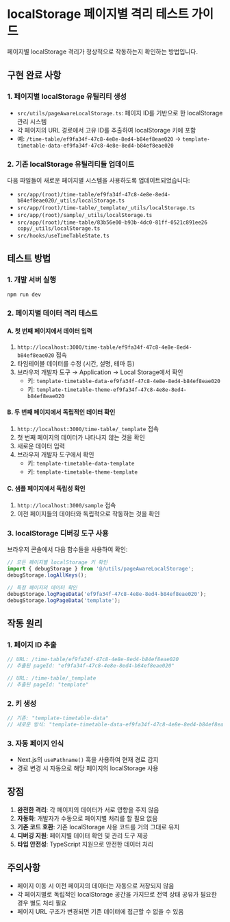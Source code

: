 # localStorage 페이지별 격리 테스트 가이드

페이지별 localStorage 격리가 정상적으로 작동하는지 확인하는 방법입니다.

## 구현 완료 사항

### 1. 페이지별 localStorage 유틸리티 생성
- `src/utils/pageAwareLocalStorage.ts`: 페이지 ID를 기반으로 한 localStorage 관리 시스템
- 각 페이지의 URL 경로에서 고유 ID를 추출하여 localStorage 키에 포함
- 예: `/time-table/ef9fa34f-47c8-4e8e-8ed4-b84ef8eae020` → `template-timetable-data-ef9fa34f-47c8-4e8e-8ed4-b84ef8eae020`

### 2. 기존 localStorage 유틸리티들 업데이트
다음 파일들이 새로운 페이지별 시스템을 사용하도록 업데이트되었습니다:
- `src/app/(root)/time-table/ef9fa34f-47c8-4e8e-8ed4-b84ef8eae020/_utils/localStorage.ts`
- `src/app/(root)/time-table/_template/_utils/localStorage.ts`
- `src/app/(root)/sample/_utils/localStorage.ts`
- `src/app/(root)/time-table/83b56e00-b93b-4dc0-81ff-0521c891ee26 copy/_utils/localStorage.ts`
- `src/hooks/useTimeTableState.ts`

## 테스트 방법

### 1. 개발 서버 실행
```bash
npm run dev
```

### 2. 페이지별 데이터 격리 테스트

#### A. 첫 번째 페이지에서 데이터 입력
1. `http://localhost:3000/time-table/ef9fa34f-47c8-4e8e-8ed4-b84ef8eae020` 접속
2. 타임테이블 데이터를 수정 (시간, 설명, 테마 등)
3. 브라우저 개발자 도구 → Application → Local Storage에서 확인
   - 키: `template-timetable-data-ef9fa34f-47c8-4e8e-8ed4-b84ef8eae020`
   - 키: `template-timetable-theme-ef9fa34f-47c8-4e8e-8ed4-b84ef8eae020`

#### B. 두 번째 페이지에서 독립적인 데이터 확인
1. `http://localhost:3000/time-table/_template` 접속
2. 첫 번째 페이지의 데이터가 나타나지 않는 것을 확인
3. 새로운 데이터 입력
4. 브라우저 개발자 도구에서 확인
   - 키: `template-timetable-data-template`
   - 키: `template-timetable-theme-template`

#### C. 샘플 페이지에서 독립성 확인
1. `http://localhost:3000/sample` 접속
2. 이전 페이지들의 데이터와 독립적으로 작동하는 것을 확인

### 3. localStorage 디버깅 도구 사용

브라우저 콘솔에서 다음 함수들을 사용하여 확인:

```javascript
// 모든 페이지별 localStorage 키 확인
import { debugStorage } from '@/utils/pageAwareLocalStorage';
debugStorage.logAllKeys();

// 특정 페이지의 데이터 확인
debugStorage.logPageData('ef9fa34f-47c8-4e8e-8ed4-b84ef8eae020');
debugStorage.logPageData('template');
```

## 작동 원리

### 1. 페이지 ID 추출
```typescript
// URL: /time-table/ef9fa34f-47c8-4e8e-8ed4-b84ef8eae020
// 추출된 pageId: "ef9fa34f-47c8-4e8e-8ed4-b84ef8eae020"

// URL: /time-table/_template  
// 추출된 pageId: "template"
```

### 2. 키 생성
```typescript
// 기존: "template-timetable-data"
// 새로운 방식: "template-timetable-data-ef9fa34f-47c8-4e8e-8ed4-b84ef8eae020"
```

### 3. 자동 페이지 인식
- Next.js의 `usePathname()` 훅을 사용하여 현재 경로 감지
- 경로 변경 시 자동으로 해당 페이지의 localStorage 사용

## 장점

1. **완전한 격리**: 각 페이지의 데이터가 서로 영향을 주지 않음
2. **자동화**: 개발자가 수동으로 페이지별 처리를 할 필요 없음
3. **기존 코드 호환**: 기존 localStorage 사용 코드를 거의 그대로 유지
4. **디버깅 지원**: 페이지별 데이터 확인 및 관리 도구 제공
5. **타입 안전성**: TypeScript 지원으로 안전한 데이터 처리

## 주의사항

- 페이지 이동 시 이전 페이지의 데이터는 자동으로 저장되지 않음
- 각 페이지별로 독립적인 localStorage 공간을 가지므로 전역 상태 공유가 필요한 경우 별도 처리 필요
- 페이지 URL 구조가 변경되면 기존 데이터에 접근할 수 없을 수 있음
